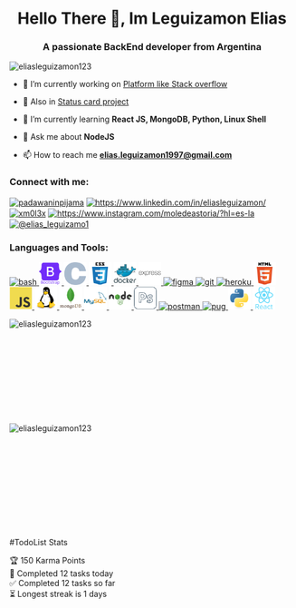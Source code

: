 <h1 align="center">Hello There 👋, Im Leguizamon Elias</h1>
<h3 align="center">A passionate BackEnd developer from Argentina</h3>

<p align="left"> <img src="https://komarev.com/ghpvc/?username=eliasleguizamon123&label=Profile%20views&color=0e75b6&style=flat" alt="eliasleguizamon123" /> </p>

- 🔭 I’m currently working on [Platform like Stack overflow](https://github.com/EliasLeguizamon123/lucaPlatform)

- 🔭 Also in [Status card project](https://github.com/EliasLeguizamon123/CredencialesCopitec)

- 🌱 I’m currently learning **React JS, MongoDB, Python, Linux Shell**

- 💬 Ask me about **NodeJS**

- 📫 How to reach me **elias.leguizamon1997@gmail.com**

<h3 align="left">Connect with me:</h3>
<p align="left">
<a href="https://twitter.com/padawaninpijama" target="blank"><img align="center" src="https://cdn.jsdelivr.net/npm/simple-icons@v3/icons/twitter.svg" alt="padawaninpijama" height="30" width="40" /></a>
<a href="https://linkedin.com/in/https://www.linkedin.com/in/eliasleguizamon/" target="blank"><img align="center" src="https://cdn.jsdelivr.net/npm/simple-icons@3.0.1/icons/linkedin.svg" alt="https://www.linkedin.com/in/eliasleguizamon/" height="30" width="40" /></a>
<a href="https://stackoverflow.com/users/xm0l3x" target="blank"><img align="center" src="https://cdn.jsdelivr.net/npm/simple-icons@3.0.1/icons/stackoverflow.svg" alt="xm0l3x" height="30" width="40" /></a>
<a href="https://instagram.com/https://www.instagram.com/moledeastoria/?hl=es-la" target="blank"><img align="center" src="https://cdn.jsdelivr.net/npm/simple-icons@3.0.1/icons/instagram.svg" alt="https://www.instagram.com/moledeastoria/?hl=es-la" height="30" width="40" /></a>
<a href="https://www.hackerearth.com/@elias_leguizamo1" target="blank"><img align="center" src="https://cdn.jsdelivr.net/npm/simple-icons@3.1.0/icons/hackerearth.svg" alt="@elias_leguizamo1" height="30" width="40" /></a>
</p>

<h3 align="left">Languages and Tools:</h3>

<p align="left"> <a href="https://www.gnu.org/software/bash/" target="_blank"> <img src="https://www.vectorlogo.zone/logos/gnu_bash/gnu_bash-icon.svg" alt="bash" width="40" height="40"/> </a> <a href="https://getbootstrap.com" target="_blank"> <img src="https://raw.githubusercontent.com/devicons/devicon/master/icons/bootstrap/bootstrap-plain-wordmark.svg" alt="bootstrap" width="40" height="40"/> </a> <a href="https://www.cprogramming.com/" target="_blank"> <img src="https://raw.githubusercontent.com/devicons/devicon/master/icons/c/c-original.svg" alt="c" width="40" height="40"/> </a> <a href="https://www.w3schools.com/css/" target="_blank"> <img src="https://raw.githubusercontent.com/devicons/devicon/master/icons/css3/css3-original-wordmark.svg" alt="css3" width="40" height="40"/> </a> <a href="https://www.docker.com/" target="_blank"> <img src="https://raw.githubusercontent.com/devicons/devicon/master/icons/docker/docker-original-wordmark.svg" alt="docker" width="40" height="40"/> </a> <a href="https://expressjs.com" target="_blank"> <img src="https://raw.githubusercontent.com/devicons/devicon/master/icons/express/express-original-wordmark.svg" alt="express" width="40" height="40"/> </a> <a href="https://www.figma.com/" target="_blank"> <img src="https://www.vectorlogo.zone/logos/figma/figma-icon.svg" alt="figma" width="40" height="40"/> </a> <a href="https://git-scm.com/" target="_blank"> <img src="https://www.vectorlogo.zone/logos/git-scm/git-scm-icon.svg" alt="git" width="40" height="40"/> </a> <a href="https://heroku.com" target="_blank"> <img src="https://www.vectorlogo.zone/logos/heroku/heroku-icon.svg" alt="heroku" width="40" height="40"/> </a> <a href="https://www.w3.org/html/" target="_blank"> <img src="https://raw.githubusercontent.com/devicons/devicon/master/icons/html5/html5-original-wordmark.svg" alt="html5" width="40" height="40"/> </a> <a href="https://developer.mozilla.org/en-US/docs/Web/JavaScript" target="_blank"> <img src="https://raw.githubusercontent.com/devicons/devicon/master/icons/javascript/javascript-original.svg" alt="javascript" width="40" height="40"/> </a> <a href="https://www.linux.org/" target="_blank"> <img src="https://raw.githubusercontent.com/devicons/devicon/master/icons/linux/linux-original.svg" alt="linux" width="40" height="40"/> </a> <a href="https://www.mongodb.com/" target="_blank"> <img src="https://raw.githubusercontent.com/devicons/devicon/master/icons/mongodb/mongodb-original-wordmark.svg" alt="mongodb" width="40" height="40"/> </a> <a href="https://www.mysql.com/" target="_blank"> <img src="https://raw.githubusercontent.com/devicons/devicon/master/icons/mysql/mysql-original-wordmark.svg" alt="mysql" width="40" height="40"/> </a> <a href="https://nodejs.org" target="_blank"> <img src="https://raw.githubusercontent.com/devicons/devicon/master/icons/nodejs/nodejs-original-wordmark.svg" alt="nodejs" width="40" height="40"/> </a> <a href="https://www.photoshop.com/en" target="_blank"> <img src="https://raw.githubusercontent.com/devicons/devicon/master/icons/photoshop/photoshop-line.svg" alt="photoshop" width="40" height="40"/> </a> <a href="https://postman.com" target="_blank"> <img src="https://www.vectorlogo.zone/logos/getpostman/getpostman-icon.svg" alt="postman" width="40" height="40"/> </a> <a href="https://pugjs.org" target="_blank"> <img src="https://cdn.worldvectorlogo.com/logos/pug.svg" alt="pug" width="40" height="40"/> </a> <a href="https://www.python.org" target="_blank"> <img src="https://raw.githubusercontent.com/devicons/devicon/master/icons/python/python-original.svg" alt="python" width="40" height="40"/> </a> <a href="https://reactjs.org/" target="_blank"> <img src="https://raw.githubusercontent.com/devicons/devicon/master/icons/react/react-original-wordmark.svg" alt="react" width="40" height="40"/> </a> </p>

<p><img align="left" src="https://github-readme-stats.vercel.app/api/top-langs?username=eliasleguizamon123&show_icons=true&locale=en&layout=compact" alt="eliasleguizamon123" /></p>
<br>
<br>
<br>
<br>
<br>
<br>
<br>
<br>
<br>
<br>
<p>&nbsp;<img align="left" src="https://github-readme-stats.vercel.app/api?username=eliasleguizamon123&show_icons=true&locale=en" alt="eliasleguizamon123" /></p>
<br>
<br>
<br>
<br>
<br>
<br>
<br>
<br>
<br>
<br>
#TodoList Stats

<!-- TODO-IST:START -->
🏆  150 Karma Points           
🌸  Completed 12 tasks today           
✅  Completed 12 tasks so far           
⏳  Longest streak is 1 days
<!-- TODO-IST:END -->
